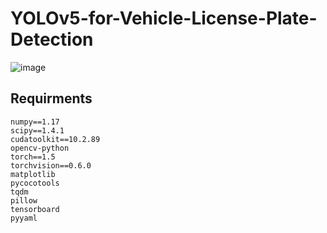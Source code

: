 # YOLOv5-for-Vehicle-License-Plate-Detection
![image](https://user-images.githubusercontent.com/55071205/150162732-38f51ce0-37e0-4f95-b922-f3c309935137.png)









## Requirments
```
numpy==1.17
scipy==1.4.1
cudatoolkit==10.2.89
opencv-python
torch==1.5
torchvision==0.6.0
matplotlib
pycocotools
tqdm
pillow
tensorboard
pyyaml

```
